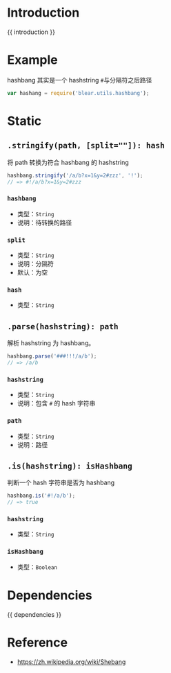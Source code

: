 # Introduction
{{ introduction }}





# Example
hashbang 其实是一个 hashstring `#`与分隔符之后路径

```js
var hashang = require('blear.utils.hashbang');
```




# Static
## `.stringify(path, [split=""]): hash`
将 path 转换为符合 hashbang 的 hashstring
```js
hashbang.stringify('/a/b?x=1&y=2#zzz', '!');
// => #!/a/b?x=1&y=2#zzz
```

### `hashbang`
- 类型：`String`
- 说明：待转换的路径

### `split`
- 类型：`String`
- 说明：分隔符
- 默认：为空

### `hash`
- 类型：`String`


## `.parse(hashstring): path`
解析 hashstring 为 hashbang。
```js
hashbang.parse('###!!!/a/b');
// => /a/b
```

### `hashstring`
- 类型：`String`
- 说明：包含 `#` 的 hash 字符串

### `path`
- 类型：`String`
- 说明：路径



## `.is(hashstring): isHashbang`
判断一个 hash 字符串是否为 hashbang
```js
hashbang.is('#!/a/b');
// => true
```

### `hashstring`
- 类型：`String`

### `isHashbang`
- 类型：`Boolean`




# Dependencies
{{ dependencies }}





# Reference
- <https://zh.wikipedia.org/wiki/Shebang>

